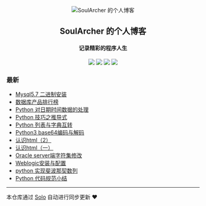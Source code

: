 <p align="center"><img alt="SoulArcher 的个人博客" src="https://static.b3log.org/images/brand/solo-32.png"></p><h2 align="center">
SoulArcher 的个人博客
</h2>

<h4 align="center">记录精彩的程序人生</h4>
<p align="center"><a title="SoulArcher 的个人博客" target="_blank" href="https://github.com/mfengling/solo-blog"><img src="https://img.shields.io/github/last-commit/mfengling/solo-blog.svg?style=flat-square&color=FF9900"></a>
<a title="GitHub repo size in bytes" target="_blank" href="https://github.com/mfengling/solo-blog"><img src="https://img.shields.io/github/repo-size/mfengling/solo-blog.svg?style=flat-square"></a>
<a title="Solo Version" target="_blank" href="https://github.com/88250/solo/releases"><img src="https://img.shields.io/badge/solo-4.1.0-f1e05a.svg?style=flat-square&color=blueviolet"></a>
<a title="Hits" target="_blank" href="https://github.com/88250/hits"><img src="https://hits.b3log.org/mfengling/solo-blog.svg"></a></p>

### 最新

* [Mysql5.7 二进制安装](https://qinjiao.fun/articles/2020/06/28/1593318020743.html)
* [数据库产品排行榜](https://qinjiao.fun/articles/2020/06/27/1593269773595.html)
* [Python 对日期时间数据的处理](https://qinjiao.fun/articles/2020/06/18/1592444412942.html)
* [Python 技巧之推导式](https://qinjiao.fun/articles/2020/06/17/1592387976537.html)
* [Python 列表与字典互转](https://qinjiao.fun/articles/2020/06/17/1592386565698.html)
* [Python3 base64编码与解码](https://qinjiao.fun/articles/2020/06/17/1592358094419.html)
* [认识html（2）](https://qinjiao.fun/articles/2020/06/16/1592320549307.html)
* [认识html（一）](https://qinjiao.fun/articles/2020/06/15/1592232581161.html)
* [Oracle server端字符集修改](https://qinjiao.fun/articles/2020/06/14/1592144242183.html)
* [Weblogic安装与配置](https://qinjiao.fun/articles/2020/06/14/1592144056341.html)
* [python 实现斐波那契数列](https://qinjiao.fun/articles/2020/06/10/1591799841763.html)
* [Python 代码规范小结 ](https://qinjiao.fun/articles/2020/06/09/1591716059669.html)



---

本仓库通过 [Solo](https://github.com/88250/solo) 自动进行同步更新 ❤️ 